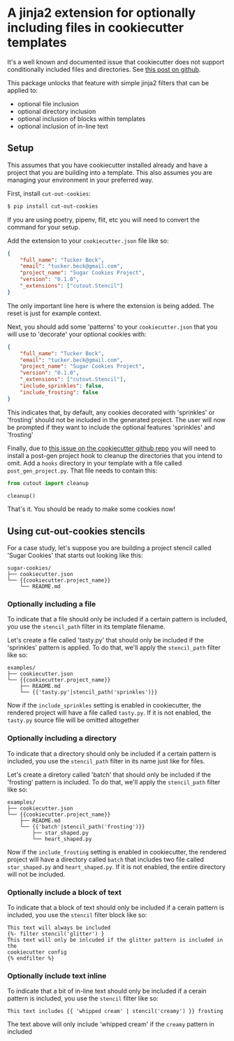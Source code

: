 # A jinja2 extension for optionally including files in cookiecutter templates

It's a well known and documented issue that cookiecutter does not support
conditionally included files and directories. See
[this post on github](https://github.com/cookiecutter/cookiecutter/issues/723).

This package unlocks that feature with simple jinja2 filters that can be
applied to:
* optional file inclusion
* optional directory inclusion
* optional inclusion of blocks within templates
* optional inclusion of in-line text


## Setup

This assumes that you have cookiecutter installed already and have a project
that you are building into a template. This also assumes you are managing
your environment in your preferred way.

First, install `cut-out-cookies`:
```bash
$ pip install cut-out-cookies
```
If you are using poetry, pipenv, flit, etc you will need to convert the
command for your setup.

Add the extension to your `cookiecutter.json` file like so:
```json
{
    "full_name": "Tucker Beck",
    "email": "tucker.beck@gmail.com",
    "project_name": "Sugar Cookies Project",
    "version": "0.1.0",
    "_extensions": ["cutout.Stencil"]
}
```
The only important line here is where the extension is being added. The
reset is just for example context.

Next, you should add some 'patterns' to your `cookiecutter.json` that you
will use to 'decorate' your optional cookies with:
```json
{
    "full_name": "Tucker Beck",
    "email": "tucker.beck@gmail.com",
    "project_name": "Sugar Cookies Project",
    "version": "0.1.0",
    "_extensions": ["cutout.Stencil"],
    "include_sprinkles": false,
    "include_frosting": false
}
```
This indicates that, by default, any cookies decorated with 'sprinkles' or
'frosting' should not be included in the generated project. The user will
now be prompted if they want to include the optional features 'sprinkles'
and 'frosting'

Finally, due to [this issue on the cookiecutter github repo](https://github.com/cookiecutter/cookiecutter/issues/1518)
you will need to install a post-gen project hook to cleanup the directories
that you intend to omit. Add a `hooks` directory in your template with a
file called `post_gen_project.py`. That file needs to contain this:
```python
from cutout import cleanup

cleanup()
```

That's it. You should be ready to make some cookies now!


## Using cut-out-cookies stencils

For a case study, let's suppose you are building a project stencil called
'Sugar Cookies' that starts out looking like this:
```
sugar-cookies/
├── cookiecutter.json
└── {{cookiecutter.project_name}}
    └── README.md
```


### Optionally including a file

To indicate that a file should only be included if a certain pattern is
included, you use the `stencil_path` filter in its template filename.

Let's create a file called 'tasty.py' that should only be included if the
'sprinkles' pattern is applied. To do that, we'll apply the `stencil_path`
filter like so:
```
examples/
├── cookiecutter.json
└── {{cookiecutter.project_name}}
    ├── README.md
    └── {{'tasty.py'|stencil_path('sprinkles')}}
```

Now if the `include_sprinkles` setting is enabled in cookiecutter, the rendered
project will have a file called `tasty.py`. If it is not enabled, the `tasty.py`
source file will be omitted altogether


### Optionally including a directory

To indicate that a directory should only be included if a certain pattern is
included, you use the `stencil_path` filter in its name just like for files.

Let's create a diretory called 'batch' that should only be included if the
'frosting' pattern is included. To do that, we'll apply the `stencil_path` filter
like so:
```
examples/
├── cookiecutter.json
└── {{cookiecutter.project_name}}
    ├── README.md
    └── {{'batch'|stencil_path('frosting')}}
        ├── star_shaped.py
        └── heart_shaped.py
```

Now if the `include_frosting` setting is enabled in cookiecutter, the rendered
project will have a directory called `batch` that includes two file called
`star_shaped.py` and `heart_shaped.py`. If it is not enabled, the entire directory
will not be included.


### Optionally include a block of text

To indicate that a block of text should only be included if a cerain pattern
is included, you use the `stencil` filter block like so:
```
This text will always be included
{%- filter stencil('glitter') }
This text will only be inlcuded if the glitter pattern is included in the
cookiecutter config
{% endfilter %}
```


### Optionally include text inline

To indicate that a bit  of in-line text should only be included if a cerain pattern
is included, you use the `stencil` filter like so:
```
This text includes {{ 'whipped cream' | stencil('creamy') }} frosting
```
The text above will only include 'whipped cream' if the `creamy` pattern in included
